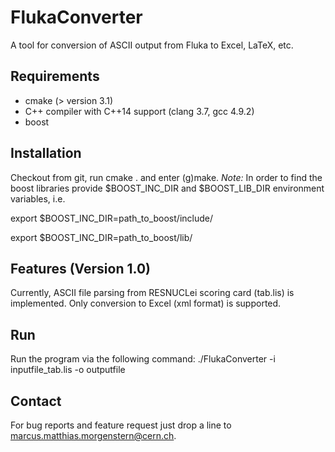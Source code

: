 # FlukaConverter

A tool for conversion of ASCII output from Fluka to Excel, LaTeX, etc.

## Requirements

- cmake (> version 3.1)
- C++ compiler with C++14 support (clang 3.7, gcc 4.9.2)
- boost

## Installation

Checkout from git, run cmake . and enter (g)make. *Note:* In order to find the boost libraries provide $BOOST_INC_DIR and $BOOST_LIB_DIR environment variables, i.e.

export $BOOST_INC_DIR=path_to_boost/include/

export $BOOST_INC_DIR=path_to_boost/lib/

## Features (Version 1.0)

Currently, ASCII file parsing from RESNUCLei scoring card (tab.lis) is implemented. Only conversion to Excel (xml format) is supported.

## Run

Run the program via the following command:
./FlukaConverter -i inputfile_tab.lis -o outputfile

## Contact

For bug reports and feature request just drop a line to marcus.matthias.morgenstern@cern.ch.
